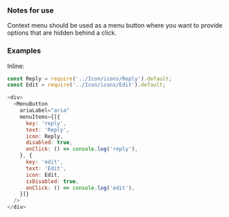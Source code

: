 ### Notes for use

Context menu should be used as a menu button where you want to provide options that are hidden behind a click.

### Examples

Inline:

```js { "props": { "text": "Hello" } }
const Reply = require('../Icon/icons/Reply').default;
const Edit = require('../Icon/icons/Edit').default;

<div>
  <MenuButton
    ariaLabel="aria"
    menuItems={[{
      key: 'reply',
      text: 'Reply',
      icon: Reply,
      disabled: true,
      onClick: () => console.log('reply'),
    }, {
      key: 'edit',
      text: 'Edit',
      icon: Edit,
      isDisabled: true,
      onClick: () => console.log('edit'),
    }]}
  />
</div>
```
